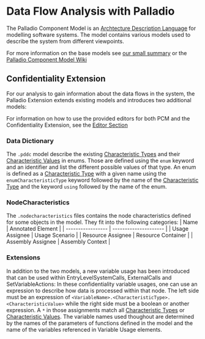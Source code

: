 # Data Flow Analysis with Palladio
The Palladio Component Model is an [Archtecture Description Language](https://en.wikipedia.org/wiki/Architecture_description_language) for modelling software systems.
The model contains various models used to describe the system from different viewpoints.

For more information on the base models see [our small summary](/wiki/pcm/models) or the [Palladio Component Model Wiki](https://sdq.kastel.kit.edu/wiki/Palladio_Component_Model)

## Confidentiality Extension
For our analysis to gain information about the data flows in the system, the Palladio Extension extends existing models and introduces two additional models:

For information on how to use the provided editors for both PCM and the Confidentiality Extension, see the [Editor Section](/wiki/pcm/editors)

### Data Dictionary
The `.pddc` model describe the existing [Characteristic Types](/wiki/glossary#characteristic-type) and their [Characteristic Values](/wiki/glossary#characteristic-value) in enums.
Those are defined using the `enum` keyword and an identifier and list the different possible values of that type.
An enum is defined as a [Characteristic Type](/wiki/glossary#characteristic-type) with a given name using the `enumCharacteristicType` keyword followed by the name of the [Characteristic Type](/wiki/glossary#characteristic-type) and the keyword `using` followed by the name of the enum.

### NodeCharacteristics
The `.nodecharacteristics` files contains the node characteristics defined for some objects in the model. They fit into the following categories:
| Name              | Annotated Element     | 
| ----------------- | --------------------- |
| Usage Assignee    | Usage Scenario        | 
| Resource Assignee | Resource Container    |
| Assembly Assignee | Assembly Context      |

### Extensions
In addition to the two models, a new variable usage has been introduced that can be used within EntryLevelSystemCalls, ExternalCalls and SetVariableActions:
In these confidentiality variable usages, one can use an expression to describe how data is processed within that node.
The left side must be an expression of `<VariableName>.<CharacteristicType>.<CharacteristicValue>` while the right side must be a boolean or another expression.
A `*` in those assignments match all [Characteristic Types](/wiki/glossary#characteristic-type) or [Characteristic Values](/wiki/glossary#characteristic-value).
The variable names used thoughout are determined by the names of the parameters of functions defined in the model and the name of the variables referenced in Variable Usage elements.
